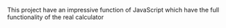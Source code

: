 This project have an impressive function of JavaScript which have the full functionality of the real calculator
